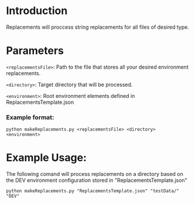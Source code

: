 # Introduction
Replacements will proccess string replacements for all files of desired type.

# Parameters
`<replacementsFile>`: Path to the file that stores all your desired environment replacements.

`<directory>`: Target directory that will be processed.

`<environment>`: Root environment elements defined in ReplacementsTemplate.json

### Example format:
`python makeReplacements.py <replacementsFile> <directory> <environment>`

# Example Usage:

The following comand will process replacements on a directory based on the DEV environment configuration stored in "ReplacementsTemplate.json"

```
python makeReplacements.py "ReplacementsTemplate.json" "testData/" "DEV"
```


